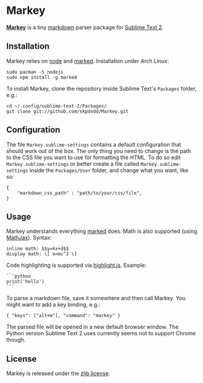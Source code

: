 
Markey
======

**[Markey](https://github.com/skpdvdd/Markey)** is a tiny [markdown](http://daringfireball.net/projects/markdown/) parser package for [Sublime Text 2](http://www.sublimetext.com/).

Installation
------------

Markey relies on [node](http://nodejs.org/) and [marked](https://github.com/chjj/marked). Installation under Arch Linux:

    sudo pacman -S nodejs
    sudo npm install -g marked

To install Markey, clone the repository inside Sublime Text's `Packages` folder, e.g.:

    cd ~/.config/sublime-text-2/Packages/
    git clone git://github.com/skpdvdd/Markey.git

Configuration
-------------

The file `Markey.sublime-settings` contains a default configuration that should work out of the box. The only thing you need to change is the path to the CSS file you want to use for formatting the HTML. To do so edit `Markey.sublime-settings` or better create a file called `Markey.sublime-settings` inside the `Packages/User` folder, and change what you want, like so:

    {
        "markdown_css_path" : "path/to/your/css/file",
    }

Usage
-----

Markey understands everything [marked](https://github.com/chjj/marked) does. Math is also supported (using [MathJax](http://www.mathjax.org/)). Syntax:

    inline math: $$y=kx+d$$
    display math: \[ e=mc^2 \]

Code highlighting is supported via [highlight.js](http://softwaremaniacs.org/soft/highlight/en/). Example:

    ```python
    print('hello')
    ```

To parse a markdown file, save it somewhere and then call Markey. You might want to add a key binding, e.g.:

    { "keys": ["alt+m"], "command": "markey" }

The parsed file will be opened in a new default browser window. The Python version Sublime Text 2 uses currently seems not to support Chrome though.

License
-------

Markey is released under the [zlib license](http://www.zlib.net/zlib_license.html).